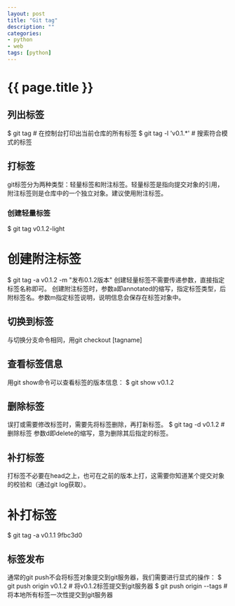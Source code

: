 ```yaml
---
layout: post
title: "Git tag"
description: ""
categories: 
- python
- web
tags: [python]
---
```

{{ page.title }}
================

## 列出标签   
$ git tag # 在控制台打印出当前仓库的所有标签 
$ git tag -l 'v0.1.*' # 搜索符合模式的标签 

## 打标签   
git标签分为两种类型：轻量标签和附注标签。轻量标签是指向提交对象的引用，附注标签则是仓库中的一个独立对象。建议使用附注标签。
### 创建轻量标签   
$ git tag v0.1.2-light  
# 创建附注标签    
$ git tag -a v0.1.2 -m "发布0.1.2版本"
创建轻量标签不需要传递参数，直接指定标签名称即可。
创建附注标签时，参数a即annotated的缩写，指定标签类型，后附标签名。参数m指定标签说明，说明信息会保存在标签对象中。

## 切换到标签   
与切换分支命令相同，用git checkout [tagname]

## 查看标签信息   
用git show命令可以查看标签的版本信息：
$ git show v0.1.2 

## 删除标签   
误打或需要修改标签时，需要先将标签删除，再打新标签。
$ git tag -d v0.1.2 # 删除标签
参数d即delete的缩写，意为删除其后指定的标签。

## 补打标签   
打标签不必要在head之上，也可在之前的版本上打，这需要你知道某个提交对象的校验和（通过git log获取）。
# 补打标签
$ git tag -a v0.1.1 9fbc3d0 

## 标签发布   
通常的git push不会将标签对象提交到git服务器，我们需要进行显式的操作：
$ git push origin v0.1.2 # 将v0.1.2标签提交到git服务器 
$ git push origin --tags # 将本地所有标签一次性提交到git服务器
